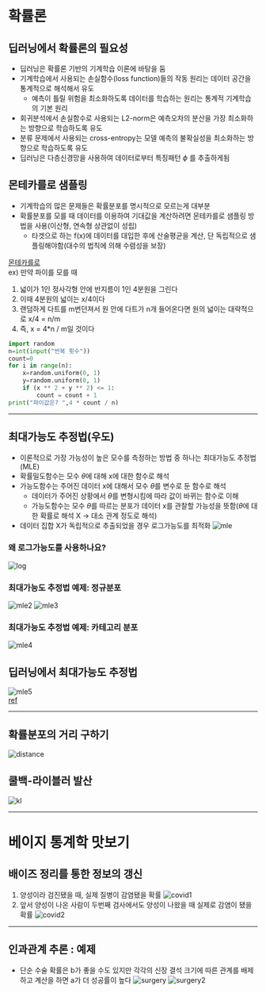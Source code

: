 # 확률론
## 딥러닝에서 확률론의 필요성
- 딥러닝은 확률론 기반의 기계학습 이론에 바탕을 둠
- 기계학습에서 사용되는 손실함수(loss function)들의 작동 원리는 데이터 공간을 통계적으로 해석해서 유도
  - 예측이 틀릴 위험을 최소화하도록 데이터를 학습하는 원리는 통계적 기계학습의 기본 원리
- 회귀분석에서 손실함수로 사용되는 L2-norm은 예측오차의 분산을 가장 최소화하는 방향으로 학습하도록 유도
- 분류 문제에서 사용되는 cross-entropy는 모델 예측의 불확실성을 최소화하는 방향으로 학습하도록 유도
- 딥러닝은 다층신경망을 사용하여 데이터로부터 특징패턴 $\phi$ 를 추출하게됨

## 몬테카를로 샘플링
- 기계학습의 많은 문제들은 확률분포를 명시적으로 모르는게 대부분
- 확률분포를 모를 때 데이터를 이용하여 기대값을 계산하려면 몬테카를로 샘플링 방법을 사용(이산형, 연속형 상관없이 성립) 
  - 타겟으로 하는 f(x)에 데이터를 대입한 후에 산술평균을 계산, 단 독립적으로 샘플링해야함(대수의 법칙에 의해 수렴성을 보장)

[몬테카를로](https://m.blog.naver.com/rkdwnsdud555/220828040636)  
ex) 만약 파이를 모를 때
1. 넓이가 1인 정사각형 안에 반지름이 1인 4분원을 그린다  
2. 이때 4분원의 넓이는 x/4이다
3. 랜덤하게 다트를 m번던져서 원 안에 다트가 n개 들어온다면 원의 넓이는 대략적으로 x/4 = n/m
4. 즉, x = 4*n / m일 것이다

```python
import random
n=int(input("반복 횟수"))
count=0
for i in range(n):
    x=random.uniform(0, 1)
    y=random.uniform(0, 1)
    if (x ** 2 + y ** 2) <= 1:
        count = count + 1 
print("파이값은? ",4 * count / n)
```

---
## 최대가능도 추정법(우도)
- 이론적으로 가장 가능성이 높은 모수를 측정하는 방법 중 하나는 최대가능도 추정법(MLE)
- 확률밀도함수는 모수 $\theta$에 대해 x에 대한 함수로 해석
- 가능도함수는 주어진 데이터 x에 대해서 모수 $\theta$를 변수로 둔 함수로 해석
  - 데이터가 주어진 상황에서 $\theta$를 변형시킴에 따라 값이 바뀌는 함수로 이해
  - 가능도함수는 모수 $\theta$를 따르는 분포가 데이터 x를 관찰할 가능성을 뜻함($\theta$에 대한 확률로 해석 X -> 대소 관계 정도로 해석)
- 데이터 집합 X가 독립적으로 추출되었을 경우 로그가능도를 최적화
![mle](../img/mle.png)

### 왜 로그가능도를 사용하나요?
![log](../img/log_mle.png)

### 최대가능도 추정법 예제: 정규분포
![mle2](../img/mle_2.png)
![mle3](../img/mle_3.png)


### 최대가능도 추정법 예제: 카테고리 분포
![mle4](../img/mle_4.png)

## 딥러닝에서 최대가능도 추정법
![mle5](../img/mle_5.png)  
[ref](https://aigong.tistory.com/369)

---
## 확률분포의 거리 구하기
![distance](../img/distance.png)

## 쿨백-라이블러 발산
![kl](../img/kl_divergence.png)

---
# 베이지 통계학 맛보기
## 배이즈 정리를 통한 정보의 갱신
1. 양성이라 검진됐을 때, 실제 질병이 감염됐을 확률
![covid1](../img/covid_1.png)
2. 앞서 양성이 나온 사람이 두번째 검사에서도 양성이 나왔을 때 실제로 감염이 됐을 확률
![covid2](../img/covid_2.png)

---
## 인과관계 추론 : 예제
- 단순 수술 확률은 b가 좋을 수도 있지만 각각의 신장 결석 크기에 따른 관계를 배제하고 계산을 하면 a가 더 성공률이 높다
![surgery](../img/surgery_1.png)
![surgery2](../img/surgery_2.png)